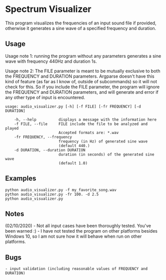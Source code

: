 # Spectrum Visualizer
This program visualizes the frequencies of an input sound file if provided, otherwise it generates a sine wave of a specified frequency and duration.

## Usage
Usage note 1: running the program without any parameters generates a sine 
              wave with frequency 440Hz and duration 1s.

Usage note 2: The FILE parameter is meant to be mutually exclusive to both 
              the FREQUENCY and DURATION parameters. Argparse doesn't have
              this kind of feature (as far as I know of, outside of 
              subcommands) so it will not check for this. So if you include
              the FILE parameter, the program will ignore the FREQUENCY and
              DURATION parameters, and will generate and error if any other
              type of input is encountered. 
```
usage: audio_visualizer.py [-h] [-f FILE] [-fr FREQUENCY] [-d DURATION]

    -h, --help          displays a message with the information here
    -f FILE, --file     FILE include the file to be analyzed and played
                        Accepted formats are: *.wav
    -fr FREQUENCY, --frequency
                        frequency (in Hz) of generated sine wave
                        (default 440.)
    -d DURATION, --duration DURATION
                        duration (in seconds) of the generated sine wave
                        (default 1.0)
```

## Examples
```
python audio_visualizer.py -f my_favorite_song.wav
python audio_visualizer.py -fr 100. -d 2.5
python audio_visualizer.py
```

## Notes
(02/10/2020)
    - Not all input cases have been thoroughly tested. You've been warned :)
    - I have not tested the program on other platforms besides Windows 10, so 
      I am not sure how it will behave when run on other platforms.

## Bugs
    - input validation (including reasonable values of FREQUENCY and DURATION)
